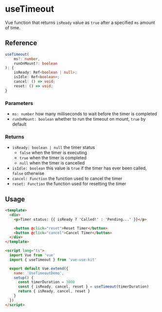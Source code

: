 # useTimeout

Vue function that returns `isReady` value as `true` after a specified `ms` amount of time.

## Reference

```typescript
useTimeout(
    ms?: number,
    runOnMount?: boolean
): {
    isReady: Ref<boolean | null>;
    isIdle: Ref<boolean>;
    cancel: () => void;
    reset: () => void;
}
```

### Parameters

- `ms: number` how many milliseconds to wait before the timer is completed
- `runOnMount: boolean` whether to run the timeout on mount, `true` by default

### Returns

- `isReady: boolean | null` the timer status
  - `false` when the timer is executing 
  - `true` when the timer is completed
  - `null` when the timer is cancelled
- `isIdle: boolean` this value is `true` if the timer has ever been called, `false` otherwise
- `cancel: Function` the function used to cancel the timer
- `reset: Function` the function used for resetting the timer

## Usage

```html
<template>
  <div>
    <p>Timer status: {{ isReady ? 'Called!' : 'Pending...' }}</p>

    <button @click="reset">Reset Timer</button>
    <button @click="cancel">Cancel Timer</button>
  </div>
</template>

<script lang="ts">
  import Vue from 'vue'
  import { useTimeout } from 'vue-use-kit'

  export default Vue.extend({
    name: 'UseTimeoutDemo',
    setup() {
      const timerDuration = 3000
      const { isReady, cancel, reset } = useTimeout(timerDuration)
      return { isReady, cancel, reset }
    }
  })
</script>
```
